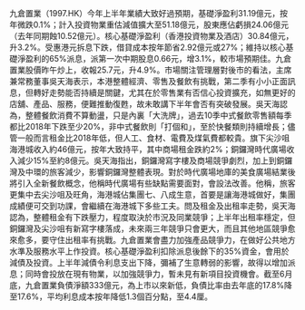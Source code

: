 九倉置業（1997.HK）今年上半年業績大致好過預期，基礎淨盈利31.19億元，按年微跌0.1%；計入投資物業重估減值擴大至51.18億元，股東應佔虧損24.06億元（去年同期蝕10.52億元）。核心基礎淨盈利（香港投資物業及酒店）30.84億元，升3.2%。受惠港元拆息下跌，借貸成本按年節省2.92億元或27%；維持以核心基礎淨盈利的65%派息，派第一次中期股息0.66元，增3.1%，較市場預期佳。九倉置業股價昨午炒上，收報25.7元，升4.9%。市場關注管理層對後市的看法，主席兼常務董事吳天海表示，本港整體經濟、零售及餐飲有挑戰，第二季有小小正面訊息，但轉好走勢能否持續是關鍵，尤其在於零售業有否信心投資擴充，如無更好的店舖、產品、服務，便難推動復甦，故未敢講下半年會否有突破發展。吳天海認為，整體餐飲消費不算動盪，只是內裏「大洗牌」，過去10季中式餐飲零售額每季都比2018年下跌至少20%，非中式餐飲則「打個和」，至於快餐類則持續增長；儘管一般而言租金比2018年低，但人工、食材、電費及煤氣費都較貴。旗下尖沙咀海港城收入約46億元，按年大致持平，其中商場租金跌約2%；銅鑼灣時代廣場收入減少15%至約8億元。吳天海指出，銅鑼灣寫字樓及商場競爭劇烈，加上到銅鑼灣及中環的旅客減少，影響銅鑼灣整體表現。對於時代廣場地庫的美食廣場結業後將引入全新餐飲概念，他稱時代廣場有些缺點需要面對，會設法改善。他稱，旅客更集中去尖沙咀及旺角，海港城佔集團七、八成生意，首要是讓海港城做好，集團成績便可交到功課，會繼續在海港城下多些工夫。問及租金及出租率走勢，吳天海認為，整體租金有下跌壓力，程度取決於市況及同業競爭；上半年出租率穩定，但銅鑼灣及尖沙咀有新寫字樓落成，未來兩三年競爭只會更大，而且其他地區競爭愈來愈多，要守住出租率有挑戰。九倉置業會盡力加強產品競爭力，在做好公共地方水準及服務水平上作投資。核心基礎淨盈利扣除派息後餘下的35%資金，會用於減債及投資。上半年減債令利息支出下降，彌補了生意轉弱的影響，故得以增加派息；同時會投放在現有物業，以加強競爭力，暫未見有新項目投資機會。截至6月底，九倉置業負債淨額333億元，為上市以來新低，負債比率由去年底的17.8%降至17.6%，平均利息成本按年降低1.3個百分點，至4.4厘。